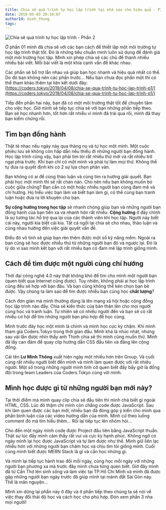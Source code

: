 ```yaml
---
title: Chia sẽ quá trình tự học lập trình tại nhà sao cho hiệu quả - P2
date: 2019-05-03 20:10:07
authorId: minh_thong
tags:
---
```


![Chia sẽ quá trình tự học lập trình - Phần 2](https://res.cloudinary.com/djeghcumw/image/upload/f_auto/v1555939542/blog/macbook_resized.jpg)

Ở phần 01 mình đã chia sẽ với các bạn cách để thiết lập một môi trường tự học lập trình thật tốt. Đó là những tiêu chuẩn mình luôn sử dụng để đánh giá một môi trường học tập. Mình xin phép chia sẽ các chủ đề thành nhiều nhiều bài viết. Mỗi bài viết là một khía cạnh vấn đề khác nhau.

<!-- more -->

Các phần sẽ bổ trợ lẫn nhau và giúp bạn học nhanh và hiệu quả nhất có thể. Do đó bạn không nên các phần trước... Nếu bạn chưa đọc phần một thì có thể tham khảo thêm tại liên kết dưới đây:
[https://coders.tokyo/2019/04/08/chia-se-qua-trinh-tu-hoc-lap-trinh-p1/](https://coders.tokyo/2019/04/08/chia-se-qua-trinh-tu-hoc-lap-trinh-p1/)

Tiếp đến phần hai này, bạn đã có một môi trường thật tốt để chuyên tâm cho việc học. Giờ mình sẽ tiếp tục chia sẽ với bạn những phần tiếp theo. Bạn sẽ học nhanh hơn, tốt hơn rất nhiều vì mình đã trải qua rồi, mình đã thay bạn kiểm chứng rồi.

## Tìm bạn đồng hành

Thật tẻ nhạc nếu ngày này qua tháng nọ và tự học một mình. Một cuộc phiêu lưu sẽ không còn hấp dẫn nếu thiếu đi những người bạn đồng hành. Học lập trình cũng vậy, bạn phải tìm tòi rất nhiều thứ mới và rất nhiều trở ngại phía trước. Khi bạn chỉ có một mình và phải tự làm mọi thứ. Không thể tự đưa ra quyết định khi có 2 sự lựa chọn phân vân.

Bạn không có ai để cùng thảo luận và cùng tìm ra hướng giải quyết. Bạn phải học một mình thì sẽ rất chán nản. Cho nên nếu bạn không muốn bỏ cuộc giữa chừng? Bạn cần có một hoặc nhiều người bạn cùng đam mê và chí hướng. Họ hiểu việc bạn làm và biết bạn làm gì, có thể cùng bạn tranh luận hoặc đưa ra lời khuyên cho bạn.

**Sự cộng hưởng trong học tập** sẽ nhanh chóng giúp bạn và những người bạn đồng hành của bạn tiến xa và nhanh hơn rất nhiều. **Cộng hưởng** ở đây chính là sự tương tác hỗ trợ qua lại của các thành viên khi học tập. Người này biết cái này, người kia biết cái kia. Tất cả ngồi lại chia sẽ cho nhau, thảo luận và cùng nhau hướng đến việc giải quyêt vấn đề.

Điều đó vô tình sẽ giúp bạn rèn thêm được một số kỹ năng mềm. Ngoài ra bạn cũng sẽ học được nhiều thứ từ những người bạn đó và ngược lại. Đó là lý do vì sao mình kết bạn với rất nhiều bạn có đam mê lập trình giống mình.

## Cách để tìm được một người cùng chí hướng

Thời đại công nghệ 4.0 này thật không khó để tìm cho mình một người bạn (quen biết qua Internet cũng được). Tuy nhiên, không phải ai học lập trình cũng đều sẽ hợp với bạn đâu. Và bạn cũng không thể kén chọn bạn bè được. Vậy chúng ta làm sao để tìm được nhiều bạn cùng học **chất lượng**?

Cách đơn giản mà mình thường dùng là lên mạng xã hội hoặc cộng đồng học lập trình nào đấy. Chia sẽ kiến thức của bản thân lên cho mọi người cùng học và tranh luận. Tự nhiên sẽ có nhiều người đến và bạn sẽ có rất nhiều cơ hội để tìm những người bạn phù hợp để học cùng.

Mình trước đây học một mình là chính và mình học cực kỳ chậm. Khi mình tham gia Coders.Tokyo trong thời gian đầu. Mình khá là nhúc nhát, nhưng sau vài lần được nhìn thấy anh Thịnh chia sẽ thì mình cũng muốn thử. Mình đã lấy can đảm để quay clip hướng dẫn CSS đầu tiên và đăng lên cộng đồng.

Cái tên **Lư Minh Thông** xuất hiện ngày một nhiều hơn trên Group. Và cuối cùng rất nhiều người biết đến mình và mình làm quen được với rất nhiều người. Một số trong những người mình tình cờ quen biết đấy bầy giờ là đồng đội trong team Leaders của Coders.Tokyo cùng với mình.

## Mình học được gì từ những người bạn mới này?

Tại thời điểm mà mình quay clip chia sẽ đầu tiên thì mình chả biết gì ngoài HTML, CSS. Lúc đó thậm chí mình còn chẳng code được JavaScript. Sau khi làm quen được các bạn mới, nhiều bạn đã đóng góp ý kiến cho mình qua phần bình luận của các video hướng dẫn của mình. Mình cứ theo luồng comment đó mà tìm hiểu thêm… Rồi lại tiếp tục lên nhóm hỏi…

Cho đến một ngày mình code được Project đầu tiên bằng JavaScript thuần. Thật sự lúc đấy mình cảm thấy rất vui và cực kỳ hạnh phúc. Không ngờ có ngày mình lại học được JavaScript và tự làm được như thế. Mình giữ liên lạc nhiều hơn với những người bạn chăm học và chịu tìm tòi giống mình. Cuối cùng mình biết được MERN Stack là gì và cần học những gì.

Và mình lại tiếp tục hành trao đổi mỗi ngày, cùng học mỗi ngày với những người bạn phương xa mà trước đây mình chưa từng quen biết. Giờ đây mình đã từ Cần Thơ lên sinh sống và làm việc tại TP.Hồ Chí Minh và mình đã được gặp những người bạn ngày trước đã giúp mình tại mảnh đất Sài Gòn này. Thế là mãn nguyện...

Mình xin dừng lại phần này ở đây và ở phần tiếp theo chúng ta sẽ nói về việc thay đổi thái độ học và cách học cho phù hợp. Đón xem phần 3 nha mọi người!

